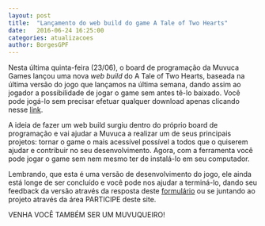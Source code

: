 ```yaml
---
layout: post
title:  "Lançamento do web build do game A Tale of Two Hearts"
date:   2016-06-24 16:25:00
categories: atualizacoes
author: BorgesGPF
---
```



Nesta última quinta-feira (23/06), o board de programação da Muvuca Games lançou uma nova _web build_ do A Tale of Two Hearts, baseada na última versão do jogo que lançamos na última semana, dando assim ao jogador a possibilidade de jogar o game sem antes tê-lo baixado. Você pode jogá-lo sem precisar efetuar qualquer download apenas clicando nesse [link](http://www.muvucagames.com.br/taleoftwohearts/webgl/).

A ideia de fazer um web build surgiu dentro do próprio board de programação e vai ajudar a Muvuca a realizar um de seus principais projetos: tornar o game o mais acessível possível a todos que o quiserem ajudar e contribuir no seu desenvolvimento. Agora, com a ferramenta você pode jogar o game sem nem mesmo ter de instalá-lo em seu computador.

Lembrando, que esta é uma versão de desenvolvimento do jogo, ele ainda está longe de ser concluído e você pode nos ajudar a terminá-lo, dando seu feedback da versão através da resposta deste [formulário](http://goo.gl/forms/qZshKamCz15sjZlF3) ou se juntando ao projeto através da área PARTICIPE deste site.


VENHA VOCÊ TAMBÉM SER UM MUVUQUEIRO!
